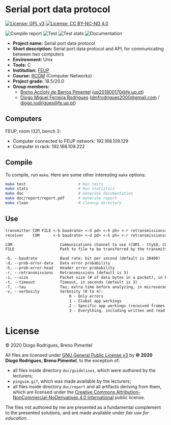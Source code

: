 <!--
Copyright (C) 2020 Diogo Rodrigues, Breno Pimentel
Distributed under the terms of the GNU General Public License, version 3
-->

# Serial port data protocol

[![License: GPL v3](https://img.shields.io/badge/License-GPLv3-blue.svg)](https://www.gnu.org/licenses/gpl-3.0)
[![License: CC BY-NC-ND 4.0](https://img.shields.io/badge/License-CC%20BY--NC--ND%204.0-lightgrey.svg)](https://creativecommons.org/licenses/by-nc-nd/4.0/)

![Compile report](https://github.com/dmfrodrigues/feup-rcom-l1/workflows/Compile%20report/badge.svg)
![Test](https://github.com/dmfrodrigues/feup-rcom-l1/workflows/Test/badge.svg)
![Test stats](https://github.com/dmfrodrigues/feup-rcom-l1/workflows/Test%20stats/badge.svg)
![Documentation](https://github.com/dmfrodrigues/feup-rcom-l1/workflows/Documentation/badge.svg)

- **Project name:** Serial port data protocol
- **Short description:** Serial port data protocol and API, for communicating between two computers
- **Environment:** Unix
- **Tools:** C
- **Institution:** [FEUP](https://sigarra.up.pt/feup/en/web_page.Inicial)
- **Course:** [RCOM](https://sigarra.up.pt/feup/en/UCURR_GERAL.FICHA_UC_VIEW?pv_ocorrencia_id=459483) (Computer Networks)
- **Project grade:** 18.5/20.0
- **Group members:**
    - [Breno Accioly de Barros Pimentel](https://github.com/BrenoAccioly) (<up201800170@fe.up.pt>)
    - [Diogo Miguel Ferreira Rodrigues](https://github.com/dmfrodrigues) (<dmfrodrigues2000@gmail.com> / <diogo.rodrigues@fe.up.pt>)

## Computers

FEUP, room I321, bench 3:
- Computer connected to FEUP network: 192.168.109.129
- Computer in rack: 192.168.109.222

## Compile

To compile, run `make`. Here are some other interesting `make` options:

```sh
make test                       # Run tests
make stats                      # Run statistics
make doc                        # Generate documentation
make doc/report/report.pdf      # Generate report
make clean                      # Cleanup directory
```

## Use

```txt
transmitter COM FILE <-b baudrate> <-d pd> <-h ph> <-r retransmissions> <-s size> <-t timeout> <-T tau> <-v verbosity>
receiver    COM      <-b baudrate> <-d pd> <-h ph> <-r retransmissions> <-s size> <-t timeout> <-T tau> <-v verbosity>

COM                     Communications channel to use (COM1 - ttyS0, COM2 - ttyS1, ...)
FILE                    Path to file to be transferred by the transmitter

-b, --baudrate          Baud rate; bit per second (default is 38400)
-d, --prob-error-data   Data error probability
-h, --prob-error-head   Header error probability
-r, --retransmissions   Retransmissions (default is 3)
-s, --size              Packet size (# of data bytes in a packet), in bytes (default is APP_MAX_SIZE, which is 4092)
-t, --timeout           Timeout, in seconds (default is 3)
-T, --tau               Tau; extra time before analyzing, in microseconds (default is 0)
-v, --verbosity         Verbosity (0 to 4):
                            0 - Only errors
							1 - Global app workings
							2 - Specific app workings (received frames, ...)
							3 - Everything, including written and read bytes
```

# License

© 2020 Diogo Rodrigues, Breno Pimentel

All files are licensed under [GNU General Public License v3](LICENSE) by **© 2020 Diogo Rodrigues, Breno Pimentel**, to the exception of:
- all files inside directory `doc/guidelines`, which were authored by the lecturers;
- `pinguim.gif`, which was made available by the lecturers;
- all files inside directory `doc/report` and all artifacts deriving from them, which are licensed under the [Creative Commons Attribution-NonCommercial-NoDerivatives 4.0 International](doc/report/LICENSE) public license.

The files not authored by me are presented as a fundamental complement to the presented solutions, and are made available under *fair use for education*.
